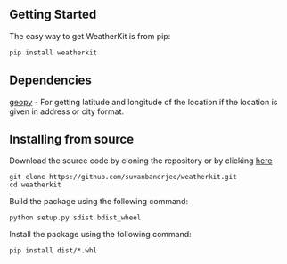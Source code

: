 
## Getting Started

The easy way to get WeatherKit is from pip:

```bash
pip install weatherkit
```

## Dependencies
[geopy](https://pypi.org/project/geopy/) - For getting latitude and longitude of the location if the location is given in address or city format.

## Installing from source
Download the source code by cloning the repository or by clicking [here](https://github.com/suvanbanerjee/weatherkit/archive/refs/heads/main.zip)

```
git clone https://github.com/suvanbanerjee/weatherkit.git
cd weatherkit
```
Build the package using the following command:
```
python setup.py sdist bdist_wheel
```
Install the package using the following command:
```
pip install dist/*.whl
```
